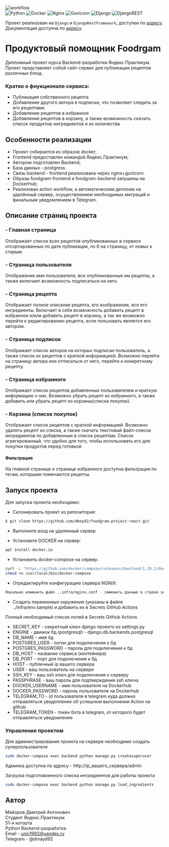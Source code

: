 ![workflow](https://github.com/dmay92/foodgram-project-react/actions/workflows/foodgram_workflow.yml/badge.svg)  
![Python](https://img.shields.io/badge/python-3670A0?style=for-the-badge&logo=python&logoColor=ffdd54)
![Docker](https://img.shields.io/badge/docker-%230db7ed.svg?style=for-the-badge&logo=docker&logoColor=white)
![Nginx](https://img.shields.io/badge/nginx-%23009639.svg?style=for-the-badge&logo=nginx&logoColor=white)
![Gunicorn](https://img.shields.io/badge/gunicorn-%298729.svg?style=for-the-badge&logo=gunicorn&logoColor=white)
![Django](https://img.shields.io/badge/django-%23092E20.svg?style=for-the-badge&logo=django&logoColor=white)
![DjangoREST](https://img.shields.io/badge/DJANGO-REST-ff1709?style=for-the-badge&logo=django&logoColor=white&color=ff1709&labelColor=gray)

Проект реализован на `Django` и `DjangoRestFramework`, доступен по [адресу](http://51.250.101.113).  
Документация доступна по [адресу](http://51.250.101.113/api/docs/redoc).

# Продуктовый помощник Foodrgam
Дипломный проект курса Backend-разработки Яндекс.Практикум.  
Проект представляет собой сайт-сервис для публикации рецептов различных блюд.

### Кратко о фнукционале сервиса:
- Публикация собственного рецепта
- Добавление другого автора в подписки, что позволяет следить за его рецептами
- Добавление рецептов в избранное
- Добавление рецептов в корзину, а также возможность скачать список продуктов-ингредиентов и их количества


## Особенности реализации

- Проект собирается из образов docker;
- Frontend предоставлен командой Яндекс.Практикум;
- Автором подготовлен Backend;
- База данных - postgress.
- Связь backend - frontend реализована через nginx+gunicorn.
- Образы foodgram-frontend и foodgram-backend запушены на DockerHub;
- Реализован action workflow, а автоматическим деплоем на удалённый сервер, осуществлением необходимых миграций и финальным уведомлением в Telegram.

## Описание страниц проекта

### - Главная страница
Отображает список всех рецептов опубликованных в сервисе отсортированных по дате публикации, по 6 на страницу, от новых к старым.

### - Страница пользователя
Отображение имя пользователя, все опубликованные им рецепты, а также включает возможность подписаться на него.

### - Страница рецепта
Отображает полное описание рецепта, его изображение, все его ингредиенты. Включает в себя возможность добавить рецепт в избранное и/или добавить рецепт в корзину, а так же возможно перейти к редактированию рецепта, если пользовать является его автором.

### - Страница подписок
Отображает список авторов на которых подписан пользователь, а также список их рецептов с краткой информацией. Возможно перейти на страницу автора или отписаться от него, перейти к конкретному рецепту.

### - Страница избранного
Отображает список рецептов добавленных пользователем и краткую информацию о них. Возможно убрать рецепт из избранного, а также добавить или убрать рецепт из корзины(списка покупок).

### - Корзина (список покупок)
Отображает список рецептов с краткой информацией. Возможно удалить рецепт из списка, а также скачать текстовый файл-список ингредиентов по добавленным в список рецептам. Список агрегированный, что удобно для того, чтобы использовать его для покупки продуктов перед готовкой.

#### Фильтрация
На главной странице и странице избранного доступна фильтрация по тегам, которыми помечаются рецепты.

## Запуск проекта
Для запуска проекта необходимо:

- Склонировать проект из репозитория:

```sh
$ git clone https://github.com/dmay92/foodgram-project-react.git
```

- Выполните вход на удаленный сервер

- Установите DOCKER на сервер:
```sh
apt install docker.io 
```

- Установить docker-compose на сервер:
```sh
curl -L "https://github.com/docker/compose/releases/download/1.29.2/docker-compose-$(uname -s)-$(uname -m)" -o /usr/local/bin/docker-compose
chmod +x /usr/local/bin/docker-compose
```

- Отредактируйте конфигурацию сервера NGNIX:
```sh
Локально изменить файл ..infra/nginx.conf - заменить данные в строке server_name на IP-адрес удаленного сервера
```

- Создать переменные окружения (указаны в файле ../infra/env.sample) и добавить их в Secrets GitHub Actions

Полный необходимый список полей в Secrets GitHub Actions
* SECRET_KEY - секретный ключ django проекто из settings.py
* ENGINE - движок бд (postgresql) - django.db.backends.postgresql
* DB_NAME - имя бд
* POSTGRES_USER - логин для подключения к бд
* POSTGRES_PASSWORD - пароль для подключения к бд
* DB_HOST - название сервиса (контейнера)
* DB_PORT - порт для подключения к бд
* HOST - публичный ip вашего сервера
* USER - ваш пользователь на сервере
* SSH_KEY - ваш ssh ключ для подключения к серверу
* PASSPHRASE - ваш пароль для подтверждения ssh ключа
* DOCKER_USERNAME - имя пользователя на Dockerhub
* DOCKER_PASSWORD - пароль пользователя на Dockerhub
* TELEGRAM_TO - id пользователя в telegram куда должно отправляться уведопление об успешном выполнении Action на github
* TELEGRAM_TOKEN - токен бота в telegram, от которого будет отправляться уведомление

### Управление проектом
Для администрирования проекта на сервере необходимо создать суперпользователя
```sh
sudo docker-compose exec backend python manage.py createsuperuser
```

Админка доступна по адресу - http://ip_вашего_сервера/admin

Загрузка подготовленного списка ингредиентов для работы проекта
```sh
sudo docker-compose exec backend python manage.py load_ingredients
```

## Автор
Майоров Дмитрий Антонович  
Студент Яндекс.Практикум  
51-я когорта  
Python Backend-разработка  
Email - unic1992@yandex.ru  
Telegram - @dmayd92
